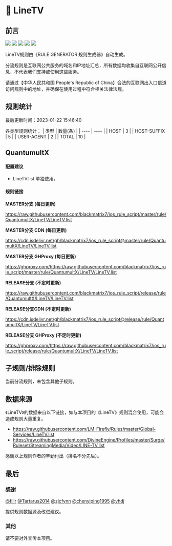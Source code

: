 # 🧸 LineTV

## 前言

![](https://shields.io/badge/-移除重复规则-ff69b4) ![](https://shields.io/badge/-DOMAIN与DOMAIN--SUFFIX合并-green) ![](https://shields.io/badge/-DOMAIN--SUFFIX间合并-critical) ![](https://shields.io/badge/-DOMAIN--SUFFIX与DOMAIN--KEYWORD合并-blue) ![](https://shields.io/badge/-IP--CIDR(6)合并-blueviolet) 

LineTV规则由《RULE GENERATOR 规则生成器》自动生成。

分流规则是互联网公共服务的域名和IP地址汇总，所有数据均收集自互联网公开信息，不代表我们支持或使用这些服务。

请通过【中华人民共和国 People's Republic of China】合法的互联网出入口信道访问规则中的地址，并确保在使用过程中符合相关法律法规。

## 规则统计

最后更新时间：2023-01-22 15:46:40

各类型规则统计：
| 类型 | 数量(条)  | 
| ---- | ----  |
| HOST | 3  | 
| HOST-SUFFIX | 5  | 
| USER-AGENT | 2  | 
| TOTAL | 10  | 


## QuantumultX 

#### 配置建议
- LineTV.list 单独使用。

#### 规则链接
**MASTER分支 (每日更新)**

https://raw.githubusercontent.com/blackmatrix7/ios_rule_script/master/rule/QuantumultX/LineTV/LineTV.list

**MASTER分支 CDN (每日更新)**

https://cdn.jsdelivr.net/gh/blackmatrix7/ios_rule_script@master/rule/QuantumultX/LineTV/LineTV.list

**MASTER分支 GHProxy (每日更新)**

https://ghproxy.com/https://raw.githubusercontent.com/blackmatrix7/ios_rule_script/master/rule/QuantumultX/LineTV/LineTV.list

**RELEASE分支 (不定时更新)**

https://raw.githubusercontent.com/blackmatrix7/ios_rule_script/release/rule/QuantumultX/LineTV/LineTV.list

**RELEASE分支CDN (不定时更新)**

https://cdn.jsdelivr.net/gh/blackmatrix7/ios_rule_script@release/rule/QuantumultX/LineTV/LineTV.list

**RELEASE分支 GHProxy (不定时更新)**

https://ghproxy.com/https://raw.githubusercontent.com/blackmatrix7/ios_rule_script/release/rule/QuantumultX/LineTV/LineTV.list

## 子规则/排除规则


当前分流规则，未包含其他子规则。

## 数据来源

《LineTV》的数据来自以下链接，如与本项目的《LineTV》规则混合使用，可能会造成规则大量重复。

- https://raw.githubusercontent.com/LM-Firefly/Rules/master/Global-Services/LineTV.list
- https://raw.githubusercontent.com/DivineEngine/Profiles/master/Surge/Ruleset/StreamingMedia/Video/LINE-TV.list


感谢以上规则作者的辛勤付出（排名不分先后）。

## 最后

### 感谢

[@fiiir](https://github.com/fiiir) [@Tartarus2014](https://github.com/Tartarus2014) [@zjcfynn](https://github.com/zjcfynn) [@chenyiping1995](https://github.com/chenyiping1995) [@vhdj](https://github.com/vhdj)

提供规则数据源及改进建议。

### 其他

请不要对外宣传本项目。